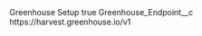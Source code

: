<?xml version="1.0" encoding="UTF-8"?>
<CustomMetadata xmlns="http://soap.sforce.com/2006/04/metadata" xmlns:xsi="http://www.w3.org/2001/XMLSchema-instance" xmlns:xsd="http://www.w3.org/2001/XMLSchema">
    <label>Greenhouse Setup</label>
    <protected>true</protected>
    <values>
        <field>Greenhouse_Endpoint__c</field>
        <value xsi:type="xsd:string">https://harvest.greenhouse.io/v1</value>
    </values>
</CustomMetadata>
